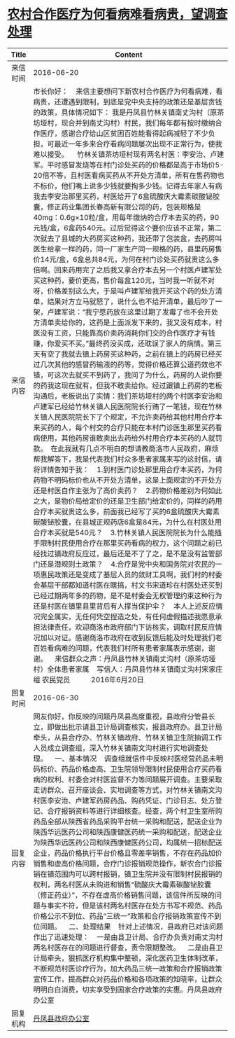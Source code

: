 # <a href="http://www.shangluo.gov.cn/zmhd/ldxxxx.jsp?urltype=leadermail.LeaderMailContentUrl&wbtreeid=1112&leadermailid=3675">农村合作医疗为何看病难看病贵，望调查处理</a>
| Title |                                                                                                                                                                                                                                                                                                                                                                                                                                                                                                                                                                                                                                                                                                                                                                                                             Content                                                                                                                                                                                                                                                                                                                                                                                                                                                                                                                                                                                                                                                                                                                                                                                                              |
|:-----:|----------------------------------------------------------------------------------------------------------------------------------------------------------------------------------------------------------------------------------------------------------------------------------------------------------------------------------------------------------------------------------------------------------------------------------------------------------------------------------------------------------------------------------------------------------------------------------------------------------------------------------------------------------------------------------------------------------------------------------------------------------------------------------------------------------------------------------------------------------------------------------------------------------------------------------------------------------------------------------------------------------------------------------------------------------------------------------------------------------------------------------------------------------------------------------------------------------------------------------------------------------------------------------------------------------------------------------------------------------------------------------------------------------------------------------------------------------------------------------------------------------------------------------------------------------------------------------------------------------------------------------|
| 来信时间  | 2016-06-20                                                                                                                                                                                                                                                                                                                                                                                                                                                                                                                                                                                                                                                                                                                                                                                                                                                                                                                                                                                                                                                                                                                                                                                                                                                                                                                                                                                                                                                                                                                                                                                                                       |
| 来信内容  | 市长你好：    来信主要想问下新农村合作医疗为何看病难，看病贵，还遭遇到限制，到底是党中央支持的政策还是基层贪钱的政策，具体情况如下： 我是丹凤县竹林关镇南丈沟村（原茶坊垭村，现合并到南丈沟村）村民，我们每年都有按时缴纳合作医疗，感谢合疗给山区贫困百姓能看得起病减轻了不少负担，可最近一年多来合疗看病问题屡次出现不正常行为，使我难以接受。 　竹林关镇茶坊垭村现有两名村医：李安治、卢建军。平时感冒发烧等在村门诊处买药的价格都是高于市场价5-20倍不等，且村医看病买药从不开处方清单，所有在售药物也不标价，他们嘴上说多少钱就要掏多少钱。记得去年家人有病我去李安治那里买药，村医给开了6盒硫酸庆大霉素碳酸铋胶囊，修正药业集团长春高新有限公司的药，包装规格是40mg：0.6g×10粒/盒，用每年缴纳的合疗本去买的药，90元钱/盒，6盒药540元。过后觉得这个要价应该不正常，第二次就去了县城的大药房买这种药，我还带了包装盒，去药房叫医生给拿一样的药，同一厂家生产同一规格的药，县里药房售价14元/盒，6盒总共84元，为何在村门诊处买药就贵这么多倍啊。回来药用完了之后我又拿合疗本去另一个村医卢建军处买这种药，要价更高，售价每盒120元，当时我一听就不对呀，价格差别这么大，于是叫卢建军给我开买这个药的处方清单，结果对方立马就怒了，说什么也不给开清单，最后吵了一架，卢建军说：“我宁愿药放在这里过期了发霉了也不会开处方清单卖给你的，这药是上面派发下来的，我又没有成本，村医没有工资，只能靠高价卖药消耗你们交的合作医疗才有钱赚，你爱买不买。”最终药没买成，还耽误了家人的病情。第三天有空了我就去镇上药房买这种药，之前在镇上的药房已经买过几次其他的感冒药输液的药等，觉得价格还算公道药效也不错，可这次去就买不到药了，我问了为什么，药房的人说你要的药我这现在就有，但我不敢卖给你。经过跟镇上药房的老板沟通后，老板说出了实情：我们茶坊垭村的两个村医李安治和卢建军已经给竹林关镇人民医院院长行贿了一笔钱，现在竹林关镇人民医院院长下了个规定，不允许卖药给其他村用合疗本来买药的人，每个村交的合疗只能在本村门诊医生那里买药看病使用，其他药房谁敢卖出去药给外村用合疗本买药的人就罚款。　在此我就有几点不明白的想请教商洛市人民政府，麻烦帮我解答下，我是代表我们村众多患者家属来写的这封信，请将详情告知于我：    1.到村医门诊处那里用合疗本买药，为何药物不明码标价也从不开处方清单，这是上面规定的不开处方还是村医自作主张为了高价卖药？    2.药物价格差别为何如此之大，是物价局给定价的还是卫生部门给定价的，同样的药用合疗本买就贵这么多，前面我已经写了买的6盒硫酸庆大霉素碳酸铋胶囊，在县城正规药店6盒是84元，为什么在村医处用合疗本买就是540元？    3.竹林关镇人民医院院长为什么能插手限制村民使用合疗在那里买药看病的权力，这个问题之前已经找过镇政府反应过，最后还是不了了之，是不是没有监管部门还是潜规则土政策？    4.合疗是党中央和国务院对农民的一项惠民政策还是变成了基层人员的敛财工具啊，我们村的村委会基层干部都知道村医在瞎搞，村文书宋道珍在村医处还买到已经过期两年多的药物，是不是村委会无权管理约束这种行为还是村医在镇里县里背后有人撑当保护伞？    本人上述反应情况完全属实，无任何凭空捏造之处，有任何虚假描述我愿意承担法律责任，欢迎商洛市政府部门下访核实，调取村民反应情况加以对证。感谢商洛市政府在收到反馈后能及时处理我们老百姓看病难的问题，代表我们村所有患者家属表示感谢，谢谢。    来信群众之声：丹凤县竹林关镇南丈沟村（原茶坊垭村）全体患者家属    写信人：丹凤县竹林关镇南丈沟村宋家庄组 农民党员　　　2016年6月20日 |
| 回复时间  | 2016-06-30                                                                                                                                                                                                                                                                                                                                                                                                                                                                                                                                                                                                                                                                                                                                                                                                                                                                                                                                                                                                                                                                                                                                                                                                                                                                                                                                                                                                                                                                                                                                                                                                                       |
| 回复内容  | 网友你好，你反映的问题丹凤县高度重视，县政府分管县长立，即做出批示请县卫计局调查核实，报县政府办。县卫计局牵头，从县合疗办、竹林关镇政府、竹林关镇卫生院抽调工作人员成立调查组，深入竹林关镇南文沟村进行实地调查处理。    一、基本情况    调查组就信件中反映村医经营药品未明码标价、药品价格虚高、卫生院领导限制村民使用合疗买药看病的权利、村委会对村医监督不力等问题展开调查。主要采取走访群众、召开座谈会、实地调查等方式，对竹林关镇南文沟村医李安治、卢建军药房药品、购药凭证、门诊日志、处方登记、合疗报销资料等进行详细核查。经查，两个村卫生室所购药品全部从陕西省药品采购平台统一采购和配送，配送企业为陕西华远医药公司和陕西康健医药统一采购和配送，配送企业为陕西华远医药公司和陕西康健医药公司，均属统一招标配送企业，药品价格执行平台价格且零差率销售，不存在药品加价销售和虚高价格问题，合疗门诊报销规范操作，新农合门诊报销在镇范围内可以跨村报销，镇卫生院并没有限制村民报销的权利，两名村医从未购进和销售“硫酸庆大霉素碳酸铋胶囊（修正药业）”，不存在虚高价格销售问题，该信件所反映的问题与事实不符，但是该村两名村医存在处方书写不规范、药品价格公示不到位、药品“三统一”政策和合疗报销政策宣传不到位问题。    二、处理结果    针对上述情况，县政府已对该问题作出了迅速处理：    一是由县卫计局、合疗办负责对南丈沟村两名村医存在的问题进行督查，责令限期整改。    二是由县卫计局牵头，狠抓医疗机构集中整顿，深化医药卫生体制改革，不断规范村医诊疗行为，加大药品三统一政策和合疗报销政策宣传工作，提高群众对药品价格和各项政策的知晓率，让群众明明白白消费，切实享受到国家合疗政策的实惠。丹凤县政府办公室                                                                                                                                                                                                                                                                                                                                                                                                                                                                                                                                                                                                                                                                                                                                                                                                                                                     |
| 回复机构  | <a href="../../categories/agencies/丹凤县政府办公室.md">丹凤县政府办公室</a>                                                                                                                                                                                                                                                                                                                                                                                                                                                                                                                                                                                                                                                                                                                                                                                                                                                                                                                                                                                                                                                                                                                                                                                                                                                                                                                                                                                                                                                                                                                                                                     |